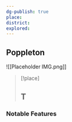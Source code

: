 ```yaml
---
dg-publish: true
place:
district:
explored:
---
```


## Poppleton

![[Placeholder IMG.png]]

>[!place]
>## T



### Notable Features